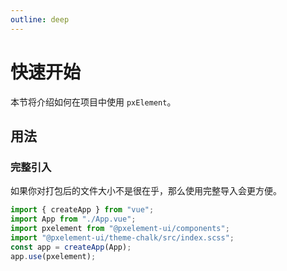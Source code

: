 ```yaml
---
outline: deep
---
```


# 快速开始

本节将介绍如何在项目中使用 `pxElement`。

## 用法

### 完整引入

如果你对打包后的文件大小不是很在乎，那么使用完整导入会更方便。

```ts
import { createApp } from "vue";
import App from "./App.vue";
import pxelement from "@pxelement-ui/components";
import "@pxelement-ui/theme-chalk/src/index.scss";
const app = createApp(App);
app.use(pxelement);
```
